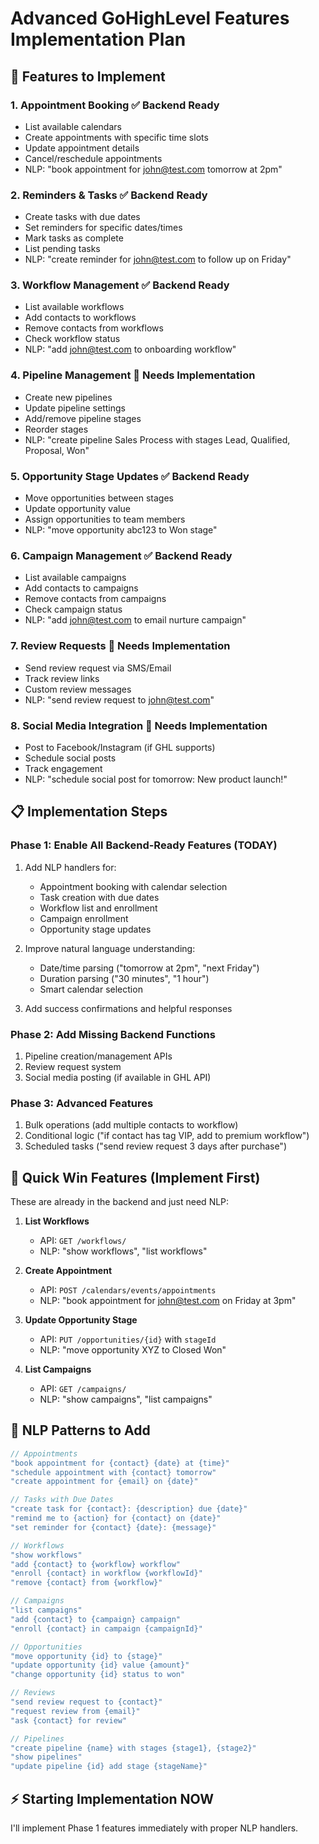 # Advanced GoHighLevel Features Implementation Plan

## 🎯 Features to Implement

### 1. **Appointment Booking** ✅ Backend Ready
- List available calendars
- Create appointments with specific time slots
- Update appointment details
- Cancel/reschedule appointments
- NLP: "book appointment for john@test.com tomorrow at 2pm"

### 2. **Reminders & Tasks** ✅ Backend Ready
- Create tasks with due dates
- Set reminders for specific dates/times
- Mark tasks as complete
- List pending tasks
- NLP: "create reminder for john@test.com to follow up on Friday"

### 3. **Workflow Management** ✅ Backend Ready
- List available workflows
- Add contacts to workflows
- Remove contacts from workflows
- Check workflow status
- NLP: "add john@test.com to onboarding workflow"

### 4. **Pipeline Management** 🔨 Needs Implementation
- Create new pipelines
- Update pipeline settings
- Add/remove pipeline stages
- Reorder stages
- NLP: "create pipeline Sales Process with stages Lead, Qualified, Proposal, Won"

### 5. **Opportunity Stage Updates** ✅ Backend Ready
- Move opportunities between stages
- Update opportunity value
- Assign opportunities to team members
- NLP: "move opportunity abc123 to Won stage"

### 6. **Campaign Management** ✅ Backend Ready
- List available campaigns
- Add contacts to campaigns
- Remove contacts from campaigns
- Check campaign status
- NLP: "add john@test.com to email nurture campaign"

### 7. **Review Requests** 🔨 Needs Implementation
- Send review request via SMS/Email
- Track review links
- Custom review messages
- NLP: "send review request to john@test.com"

### 8. **Social Media Integration** 🔨 Needs Implementation
- Post to Facebook/Instagram (if GHL supports)
- Schedule social posts
- Track engagement
- NLP: "schedule social post for tomorrow: New product launch!"

## 📋 Implementation Steps

### Phase 1: Enable All Backend-Ready Features (TODAY)
1. Add NLP handlers for:
   - Appointment booking with calendar selection
   - Task creation with due dates
   - Workflow list and enrollment
   - Campaign enrollment
   - Opportunity stage updates

2. Improve natural language understanding:
   - Date/time parsing ("tomorrow at 2pm", "next Friday")
   - Duration parsing ("30 minutes", "1 hour")
   - Smart calendar selection

3. Add success confirmations and helpful responses

### Phase 2: Add Missing Backend Functions
1. Pipeline creation/management APIs
2. Review request system
3. Social media posting (if available in GHL API)

### Phase 3: Advanced Features
1. Bulk operations (add multiple contacts to workflow)
2. Conditional logic ("if contact has tag VIP, add to premium workflow")
3. Scheduled tasks ("send review request 3 days after purchase")

## 🚀 Quick Win Features (Implement First)

These are already in the backend and just need NLP:

1. **List Workflows**
   - API: `GET /workflows/`
   - NLP: "show workflows", "list workflows"

2. **Create Appointment**
   - API: `POST /calendars/events/appointments`
   - NLP: "book appointment for john@test.com on Friday at 3pm"

3. **Update Opportunity Stage**
   - API: `PUT /opportunities/{id}` with `stageId`
   - NLP: "move opportunity XYZ to Closed Won"

4. **List Campaigns**
   - API: `GET /campaigns/`
   - NLP: "show campaigns", "list campaigns"

## 📝 NLP Patterns to Add

```javascript
// Appointments
"book appointment for {contact} {date} at {time}"
"schedule appointment with {contact} tomorrow"
"create appointment for {email} on {date}"

// Tasks with Due Dates
"create task for {contact}: {description} due {date}"
"remind me to {action} for {contact} on {date}"
"set reminder for {contact} {date}: {message}"

// Workflows
"show workflows"
"add {contact} to {workflow} workflow"
"enroll {contact} in workflow {workflowId}"
"remove {contact} from {workflow}"

// Campaigns
"list campaigns"
"add {contact} to {campaign} campaign"
"enroll {contact} in campaign {campaignId}"

// Opportunities
"move opportunity {id} to {stage}"
"update opportunity {id} value {amount}"
"change opportunity {id} status to won"

// Reviews
"send review request to {contact}"
"request review from {email}"
"ask {contact} for review"

// Pipelines
"create pipeline {name} with stages {stage1}, {stage2}"
"show pipelines"
"update pipeline {id} add stage {stageName}"
```

## ⚡ Starting Implementation NOW

I'll implement Phase 1 features immediately with proper NLP handlers.
